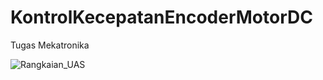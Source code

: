 # KontrolKecepatanEncoderMotorDC
Tugas Mekatronika

![Rangkaian_UAS](https://user-images.githubusercontent.com/107682778/178404336-5c240834-e53f-4131-86b6-4de25d796d59.jpg)
